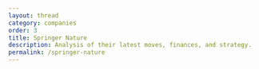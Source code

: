 ```yaml
---
layout: thread
category: companies
order: 3
title: Springer Nature
description: Analysis of their latest moves, finances, and strategy.
permalink: /springer-nature
---
```

